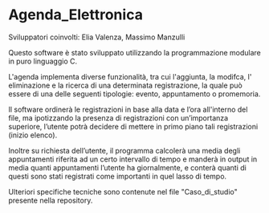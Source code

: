 # Agenda_Elettronica


Sviluppatori coinvolti: Elia Valenza, Massimo Manzulli

Questo software è stato sviluppato utilizzando la programmazione modulare in puro linguaggio C.

L'agenda implementa diverse funzionalità, tra cui l'aggiunta, la  modifca, l' eliminazione e la ricerca di una determinata registrazione, la quale può essere di una delle seguenti tipologie: evento, appuntamento o promemoria.

Il software ordinerà le registrazioni in base alla data e l’ora all'interno del file, ma ipotizzando la presenza di registrazioni con un’importanza superiore, l’utente potrà decidere di mettere in primo piano tali registrazioni (inizio elenco). 

Inoltre su richiesta dell’utente, il programma calcolerà una media degli appuntamenti riferita ad un certo intervallo di tempo e manderà in output in media quanti appuntamenti l’utente ha giornalmente, e conterà quanti di questi sono stati registrati come importanti in quel lasso di tempo.

Ulteriori specifiche tecniche sono contenute nel file "Caso_di_studio" presente nella repository. 